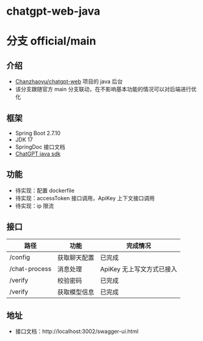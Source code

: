 # chatgpt-web-java
# 分支 official/main

## 介绍 

- [Chanzhaoyu/chatgpt-web](https://github.com/Chanzhaoyu/chatgpt-web) 项目的 java 后台
- 该分支跟随官方 main 分支联动，在不影响基本功能的情况可以对后端进行优化

## 框架

- Spring Boot 2.7.10
- JDK 17
- SpringDoc 接口文档
- [ChatGPT java sdk](https://github.com/PlexPt/chatgpt-java)

## 功能

- 待实现：配置 dockerfile
- 待实现：accessToken 接口调用，ApiKey 上下文接口调用
- 待实现：ip 限流

## 接口

| 路径          | 功能         | 完成情况                  |
| ------------- | ------------ | ------------------------- |
| /config       | 获取聊天配置 | 已完成                    |
| /chat-process | 消息处理     | ApiKey 无上写文方式已接入 |
| /verify       | 校验密码     | 已完成                    |
| /verify       | 获取模型信息 | 已完成                    |

## 地址

- 接口文档：http://localhost:3002/swagger-ui.html


